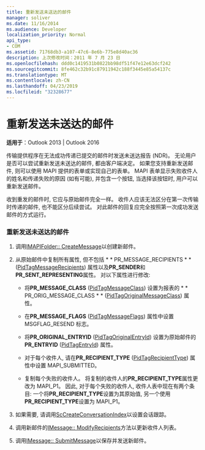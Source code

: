 ```yaml
---
title: 重新发送未送达的邮件
manager: soliver
ms.date: 11/16/2014
ms.audience: Developer
localization_priority: Normal
api_type:
- COM
ms.assetid: 71768db3-a107-47c6-8e6b-775e8d40ac36
description: 上次修改时间：2011 年 7 月 23 日
ms.openlocfilehash: ddd0c1419531b0822bb98df51f47e12e63dcf242
ms.sourcegitcommit: 8fe462c32b91c87911942c188f3445e85a54137c
ms.translationtype: MT
ms.contentlocale: zh-CN
ms.lasthandoff: 04/23/2019
ms.locfileid: "32328677"
---
```

# <a name="resending-an-undelivered-message"></a>重新发送未送达的邮件
  
**适用于**：Outlook 2013 | Outlook 2016 
  
传输提供程序在无法成功传递已提交的邮件时发送未送达报告 (NDR)。 无论用户是否可以尝试重新发送未送达的邮件, 都由客户端决定。 如果您支持重新发送邮件, 则可以使用 MAPI 提供的表单或实现自己的表单。 MAPI 表单显示失败收件人的姓名和传递失败的原因 (如有可能), 并包含一个按钮, 当选择该按钮时, 用户可以重新发送邮件。
  
收到重发的邮件时, 它应与原始邮件完全一样。 收件人应该无法区分在第一次传输时传递的邮件, 也不能区分后续尝试。 对此邮件的回复应完全按照第一次成功发送邮件的方式运行。
  
### <a name="to-resend-an-undelivered-message"></a>重新发送未送达的邮件
  
1. 调用[IMAPIFolder:: CreateMessage](imapifolder-createmessage.md)以创建新邮件。 
    
2. 从原始邮件中复制所有属性, 但不包括 * * PR_MESSAGE_RECIPIENTS * * ([PidTagMessageRecipients](pidtagmessagerecipients-canonical-property.md)) 属性以及**PR_SENDER**和**PR_SENT_REPRESENTING**属性。 对以下属性进行修改: 
    
   - 将**PR_MESSAGE_CLASS** ([PidTagMessageClass](pidtagmessageclass-canonical-property.md)) 设置为报表的 * * PR_ORIG_MESSAGE_CLASS * * ([PidTagOriginalMessageClass](pidtagoriginalmessageclass-canonical-property.md)) 属性。
    
   - 在**PR_MESSAGE_FLAGS** ([PidTagMessageFlags](pidtagmessageflags-canonical-property.md)) 属性中设置 MSGFLAG_RESEND 标志。
    
   - 将**PR_ORIGINAL_ENTRYID** ([PidTagOriginalEntryId](pidtagoriginalentryid-canonical-property.md)) 设置为原始邮件的**PR_ENTRYID** ([PidTagEntryId](pidtagentryid-canonical-property.md)) 属性。
    
   - 对于每个收件人, 请在**PR_RECIPIENT_TYPE** ([PidTagRecipientType](pidtagrecipienttype-canonical-property.md)) 属性中设置 MAPI_SUBMITTED。 
    
   - 复制每个失败的收件人。 将复制的收件人的**PR_RECIPIENT_TYPE**属性更改为 MAPI_P1。 因此, 对于每个失败的收件人, 收件人表中现在有两个条目: 一个将**PR_RECIPIENT_TYPE**设置为其原始值, 另一个使用**PR_RECIPIENT_TYPE**设置为 MAPI_P1。 
    
3. 如果需要, 请调用[ScCreateConversationIndex](sccreateconversationindex.md)以设置会话跟踪。 
    
4. 调用新邮件的[IMessage:: ModifyRecipients](imessage-modifyrecipients.md)方法以更新收件人列表。 
    
5. 调用[IMessage:: SubmitMessage](imessage-submitmessage.md)以保存并发送新邮件。 
    

